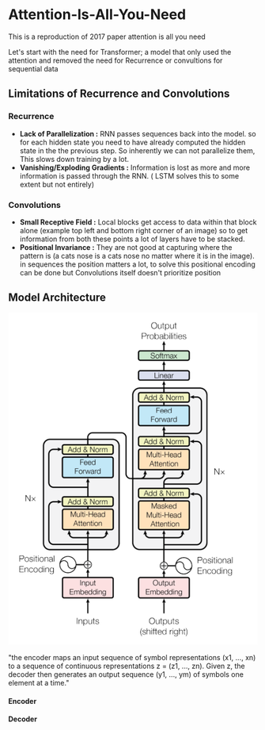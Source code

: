 # Attention-Is-All-You-Need

This is a reproduction of 2017 paper attention is all you need

Let's start with the need for Transformer; a model that only used the attention and removed the need for Recurrence or convultions for sequential data

## Limitations of Recurrence and Convolutions

### Recurrence

- **Lack of Parallelization :** RNN passes sequences back into the model. so for each hidden state you need to have already computed the hidden state in the the previous step. So inherently we can not parallelize them, This slows down training by a lot.
- **Vanishing/Exploding Gradients :** Information is lost as more and more information is passed through the RNN. ( LSTM solves this to some extent but not entirely)

### Convolutions

- **Small Receptive Field :** Local blocks get access to data within that block alone (example top left and bottom right corner of an image) so to get information from both these points a lot of layers have to be stacked.
- **Positional Invariance :** They are not good at capturing where the pattern is (a cats nose is a cats nose no matter where it is in the image). in sequences the position matters a lot, to solve this positional encoding can be done but Convolutions itself doesn't prioritize position

## Model Architecture

![Directly taken from the paper](model_architecture.png)


"the encoder maps an input sequence of symbol representations (x1, ..., xn) to a sequence
of continuous representations z = (z1, ..., zn). Given z, the decoder then generates an output
sequence (y1, ..., ym) of symbols one element at a time."

#### Encoder

#### Decoder